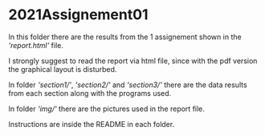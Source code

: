 # 2021Assignement01

In this folder there are the results from the 1 assignement shown in the *'report.html'* file.

I strongly suggest to read the report via html file, since with the pdf version the graphical layout is disturbed.

In folder *'section1/'*, *'section2/'* and *'section3/'* there are the data results from each section along with the programs used.

In folder *'img/'* there are the pictures used in the report file.

Instructions are inside the README in each folder.
